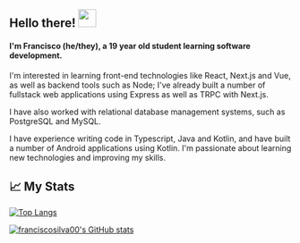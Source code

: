 ## Hello there! <img style="height: 32px;" src="https://blog.joypixels.com/content/images/2019/06/waving_hand_sign_1024.gif"/>

#### I'm Francisco (he/they), a 19 year old student learning software development.

I'm interested in learning front-end technologies like React, Next.js and Vue, as well as backend tools such as Node; I've already built a number of fullstack web applications using Express as well as TRPC with Next.js.

I have also worked with relational database management systems, such as PostgreSQL and MySQL.

I have experience writing code in Typescript, Java and Kotlin, and have built a number of Android applications using Kotlin. I'm passionate about learning new technologies and improving my skills.

## 📈 My Stats

[![Top Langs](https://github-readme-stats.vercel.app/api/top-langs/?username=franciscosilva00&layout=compact&langs_count=7&theme=dark)](https://github.com/anuraghazra/github-readme-stats)

[![franciscosilva00's GitHub stats](https://github-readme-stats.vercel.app/api?username=franciscosilva00&theme=dark)](https://github.com/anuraghazra/github-readme-stats)

<!--
**franciscosilva00/franciscosilva00** is a ✨ _special_ ✨ repository because its `README.md` (this file) appears on your GitHub profile.

Here are some ideas to get you started:

- 🔭 I’m currently working on ...
- 🌱 I’m currently learning ...
- 👯 I’m looking to collaborate on ...
- 🤔 I’m looking for help with ...
- 💬 Ask me about ...
- 📫 How to reach me: ...
- 😄 Pronouns: ...
- ⚡ Fun fact: ...
-->
